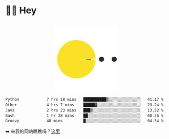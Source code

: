 
# 👋🏻 Hey
<div align="center">
	<br>
	<img src="https://raw.githubusercontent.com/Aniket965/Aniket965/master/pacman.svg?sanitize=true" width="200" height="200">
	<br>
</div>

<!--START_SECTION:waka-->

```txt
Python            7 hrs 18 mins   ██████████▒░░░░░░░░░░░░░░   41.17 %
Other             4 hrs 7 mins    █████▓░░░░░░░░░░░░░░░░░░░   23.24 %
Java              2 hrs 23 mins   ███▒░░░░░░░░░░░░░░░░░░░░░   13.52 %
Bash              1 hr 28 mins    ██░░░░░░░░░░░░░░░░░░░░░░░   08.36 %
Groovy            48 mins         █░░░░░░░░░░░░░░░░░░░░░░░░   04.54 %
```

<!--END_SECTION:waka-->

 ➡️  来我的网站瞧瞧吗？[这里](https://www.shaolongfei.com)
